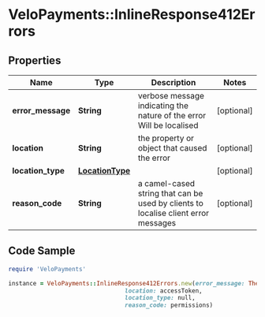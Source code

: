 # VeloPayments::InlineResponse412Errors

## Properties

Name | Type | Description | Notes
------------ | ------------- | ------------- | -------------
**error_message** | **String** | verbose message indicating the nature of the error Will be localised  | [optional] 
**location** | **String** | the property or object that caused the error | [optional] 
**location_type** | [**LocationType**](LocationType.md) |  | [optional] 
**reason_code** | **String** | a camel-cased string that can be used by clients to localise client error messages | [optional] 

## Code Sample

```ruby
require 'VeloPayments'

instance = VeloPayments::InlineResponse412Errors.new(error_message: The request could not be completed as the pre conditions have not been met,
                                 location: accessToken,
                                 location_type: null,
                                 reason_code: permissions)
```


